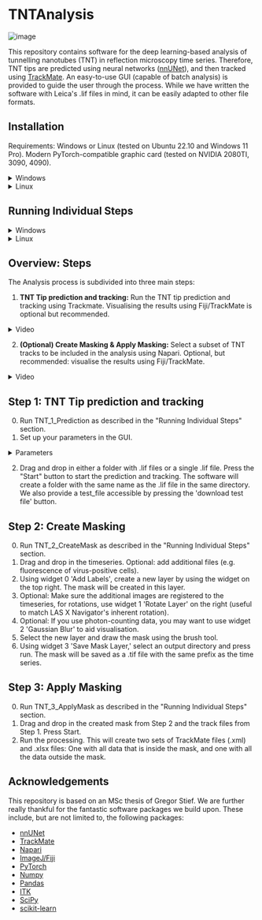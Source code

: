 
# TNTAnalysis
![image](https://github.com/JoeGreiner/TNTAnalysis/assets/24453528/8e2b1467-df7f-498b-afe6-06fa31b22cca)

This repository contains software for the deep learning-based analysis of tunnelling nanotubes (TNT) in reflection microscopy time series. Therefore, TNT tips are predicted using neural networks ([nnUNet](https://github.com/MIC-DKFZ/nnUNet)), and then tracked using [TrackMate](https://www.sciencedirect.com/science/article/pii/S1046202316303346?via%3Dihub). An easy-to-use GUI (capable of batch analysis) is provided to guide the user through the process. While we have written the software with Leica's .lif files in mind, it can be easily adapted to other file formats.

## Installation

Requirements: Windows or Linux (tested on Ubuntu 22.10 and Windows 11 Pro). Modern PyTorch-compatible graphic card (tested on NVIDIA 2080TI, 3090, 4090).
<details>
<summary>Windows</summary>

Steps:
1. Clone/download this repository and navigate to the folder.
``` bash
git clone https://github.com/JoeGreiner/TNTAnalysis.git
cd TNTAnalysis
```
2. Install the conda environment.
```
 conda env create --file conda_env_windows.yml
```
3. Activate the conda environment.
```
conda activate TNTAnalysis
```
4. Install the TNT package. 
```
pip install .
```
5. (Optional) If you get an error message about missing GPU support, install the correct PyTorch version for your system [(Official Pytorch HowTo)](https://pytorch.org/get-started/locally/).
</details>


<details>
<summary>Linux</summary>

Steps:
1. Clone/download this repository and navigate to the folder.
``` bash
git clone https://github.com/JoeGreiner/TNTAnalysis.git
cd TNTAnalysis
```
2. Install the conda environment.
```
 conda env create --file conda_env_linux.yml
```
3. Activate the conda environment.
```
conda activate TNTAnalysis
```
4. Install the TNT package. 
```
python setup.py install
```
5. (Optional) If you get an error message about missing GPU support, install the correct PyTorch version for your system [(Official Pytorch HowTo)](https://pytorch.org/get-started/locally/).
</details>



## Running Individual Steps

<details>
<summary>Windows</summary>
 The software can be run in two ways: 

 1. Using the terminal:

``` bash
conda activate TNTAnalysis
TNT_1_Prediction.exe
TNT_2_CreateMask.exe
TNT_3_ApplyMask.exe
```
 2. Using shortcuts:

For Windows-based systems, the install script sets up shortcuts in the same folder as the repository. You can run the shortcuts from there, or copy them to a location of your choice.
</details>

<details>
<summary>Linux</summary>
 
The software can be run in two ways: 

 1. Using the terminal:

``` bash
conda activate TNTAnalysis
TNT_1_Prediction
TNT_2_CreateMask
TNT_3_ApplyMask
```
 2. Using shortcuts:

For Linux-based systems, the install script sets up .desktop files for your users. You should be able to find the shortcuts in your application menu, i.e. by using the super key (application search), and typing "TNT_".

[!](https://github.com/JoeGreiner/TNTAnalysis/assets/24453528/9fc4d145-6569-42d6-8126-fafff8c502e0)

</details>

## Overview: Steps

The Analysis process is subdivided into three main steps:

1. **TNT Tip prediction and tracking:** Run the TNT tip prediction and tracking using Trackmate. Visualising the results using Fiji/TrackMate is optional but recommended.
   
<details>
<summary>Video</summary>
 
[!](https://github.com/JoeGreiner/TNTAnalysis/assets/24453528/3b4dba65-bd22-46cb-acc4-756b346d01df)
</details>

2. **(Optional) Create Masking & Apply Masking:** Select a subset of TNT tracks to be included in the analysis using Napari. Optional, but recommended: visualise the results using Fiji/TrackMate.
<details>
<summary>Video</summary>
 
[!](https://github.com/JoeGreiner/TNTAnalysis/assets/24453528/5be41ba6-bec1-4f9b-ad27-7590491739a7)

</details>

## Step 1: TNT Tip prediction and tracking

0. Run TNT_1_Prediction as described in the "Running Individual Steps" section.
1. Set up your parameters in the GUI.
<details>
<summary>Parameters</summary> 
 
* **nnUNet dataset number**: The dataset number for the nnUNet model. We provide a pre-trained model for the TNT tip prediction. The dataset number is 301. If you want to use the pre-trained model, press the "Download Model" button. It will download the model and set the dataset number automatically.
* **nnUNet model folder**: This is the folder where the nnUNet modela are saved ($nnUNet_results). If you want to use the pre-trained model, press the "Download Model" button. It will download the model and set the path automatically.
* **Disable test-time augmentation**: nnUnet uses test-time augmentation by default. While we recommend using it, you can disable it here for faster computation.
* **Sliding window size**: The size of the sliding window used for the prediction. The default and recommended value is 0.5.
* **Fiji path**: The path to the Fiji folder (e.g. C:\Fiji.app). You can also press the "Download and link Fiji" button to download Fiji and set the path automatically.

</details>

2. Drag and drop in either a folder with .lif files or a single .lif file. Press the "Start" button to start the prediction and tracking. The software will create a folder with the same name as the .lif file in the same directory. We also provide a test_file accessible by pressing the 'download test file' button.

## Step 2: Create Masking

0. Run TNT_2_CreateMask as described in the "Running Individual Steps" section.
1. Drag and drop in the timeseries. Optional: add additional files (e.g. fluorescence of virus-positive cells). 
2. Using widget 0 'Add Labels', create a new layer by using the widget on the top right. The mask will be created in this layer.
3. Optional: Make sure the additional images are registered to the timeseries, for rotations, use widget 1 'Rotate Layer' on the right (useful to match LAS X Navigator's inherent rotation).
4. Optional: If you use photon-counting data, you may want to use widget 2 'Gaussian Blur' to aid visualisation.
5. Select the new layer and draw the mask using the brush tool.
6. Using widget 3 'Save Mask Layer,' select an output directory and press run. The mask will be saved as a .tif file with the same prefix as the time series.

## Step 3: Apply Masking

0. Run TNT_3_ApplyMask as described in the "Running Individual Steps" section.
1. Drag and drop in the created mask from Step 2 and the track files from Step 1. Press Start.
2. Run the processing. This will create two sets of TrackMate files (.xml) and .xlsx files: One with all data that is inside the mask, and one with all the data outside the mask.

## Acknowledgements

This repository is based on an MSc thesis of Gregor Stief. We are further really thankful for the fantastic software packages we build upon. These include, but are not limited to, the following packages:
* [nnUNet](https://github.com/MIC-DKFZ/nnUNet)
* [TrackMate](https://www.sciencedirect.com/science/article/pii/S1046202316303346?via%3Dihub)
* [Napari](https://napari.org/stable/)
* [ImageJ/Fiji](https://fiji.sc/)
* [PyTorch](https://pytorch.org/)
* [Numpy](https://numpy.org/)
* [Pandas](https://pandas.pydata.org/)
* [ITK](https://itk.org/)
* [SciPy](https://www.scipy.org/)
* [scikit-learn](https://scikit-learn.org/stable/)
